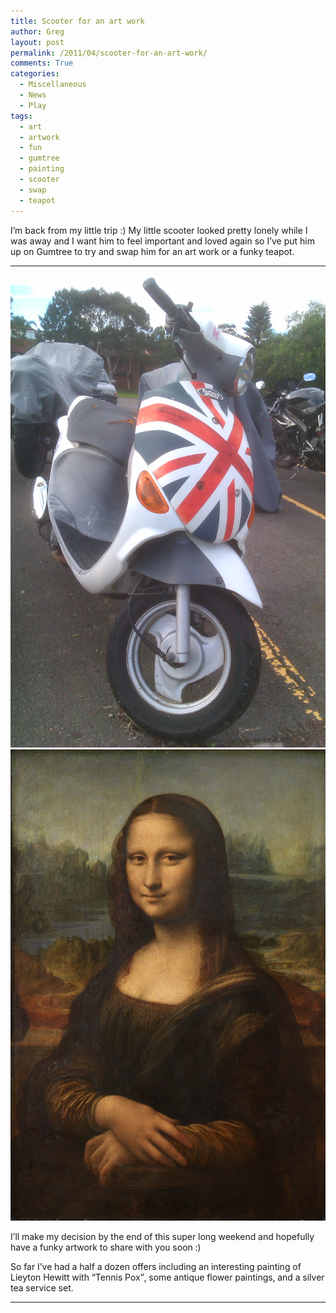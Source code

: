 ```yaml
---
title: Scooter for an art work
author: Greg
layout: post
permalink: /2011/04/scooter-for-an-art-work/
comments: True
categories:
  - Miscellaneous
  - News
  - Play
tags:
  - art
  - artwork
  - fun
  - gumtree
  - painting
  - scooter
  - swap
  - teapot
---
```

I&#8217;m back from my little trip :) My little scooter looked pretty lonely while I was away and I want him to feel important and loved again so I&#8217;ve put him up on Gumtree to try and swap him for an art work or a funky teapot.<table WIDTH=100%> <tr VALIGN=TOP> <td WIDTH=33% STYLE="border: none; padding: 0cm"> <p ALIGN=CENTER>

<img src="/wp-content/uploads/2011/04/IMAG0414.jpg" alt="Little Scooter" title="My Little Scooter" width="100%" height="auto" /><br>
<img src="/wp-content/uploads/2011/04/Mona_Lisa.jpg" alt="The Mona Lisa" title="Mona_Lisa" width="100%" height="auto" /><br>

I&#8217;ll make my decision by the end of this super long weekend and hopefully have a funky artwork to share with you soon :)

So far I&#8217;ve had a half a dozen offers including an interesting painting of Lieyton Hewitt with &#8220;Tennis Pox&#8221;, some antique flower paintings, and a silver tea service set.
